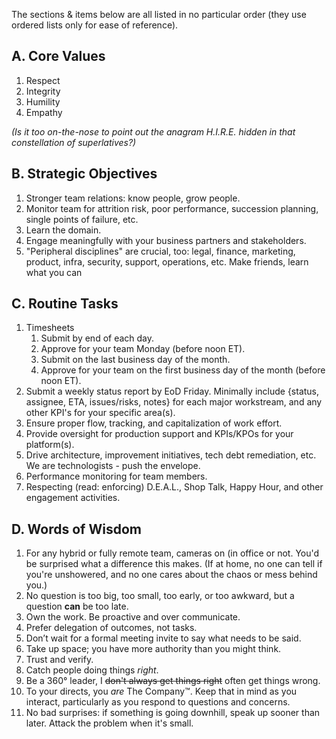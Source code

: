 The sections & items below are all listed in no particular order (they use ordered lists only for ease of reference).

## A. Core Values
1. Respect
2. Integrity
3. Humility
4. Empathy

_(Is it too on-the-nose to point out the anagram H.I.R.E. hidden in that constellation of superlatives?)_

## B. Strategic Objectives
1. Stronger team relations: know people, grow people.
2. Monitor team for attrition risk, poor performance, succession planning, single points of failure, etc.
3. Learn the domain.
4. Engage meaningfully with your business partners and stakeholders.
5. "Peripheral disciplines" are crucial, too: legal, finance, marketing, product, infra, security, support, operations, etc. Make friends, learn what you can

## C. Routine Tasks
1. Timesheets
    1. Submit by end of each day.
    2. Approve for your team Monday (before noon ET).
    3. Submit on the last business day of the month.
    4. Approve for your team on the first business day of the month (before noon ET).
2. Submit a weekly status report by EoD Friday. Minimally include {status, assignee, ETA, issues/risks, notes} for each major workstream, and any other KPI's for your specific area(s).
3. Ensure proper flow, tracking, and capitalization of work effort.
4. Provide oversight for production support and KPIs/KPOs for your platform(s).
5. Drive architecture, improvement initiatives, tech debt remediation, etc. We are technologists - push the envelope.
6. Performance monitoring for team members.
7. Respecting (read: enforcing) D.E.A.L., Shop Talk, Happy Hour, and other engagement activities.

## D. Words of Wisdom
1. For any hybrid or fully remote team, cameras on (in office or not. You'd be surprised what a difference this makes. (If at home, no one can tell if you're unshowered, and no one cares about the chaos or mess behind you.)
2. No question is too big, too small, too early, or too awkward, but a question **can** be too late.
3. Own the work. Be proactive and over communicate.
4. Prefer delegation of outcomes, not tasks.
5. Don’t wait for a formal meeting invite to say what needs to be said.
6. Take up space; you have more authority than you might think.
7. Trust and verify.
8. Catch people doing things _right_.
9. Be a 360&deg; leader, I ~~don't always get things right~~ often get things wrong.
10. To your directs, you _are_ The Company&trade;. Keep that in mind as you interact, particularly as you respond to questions and concerns.
11. No bad surprises: if something is going downhill, speak up sooner than later. Attack the problem when it's small.
